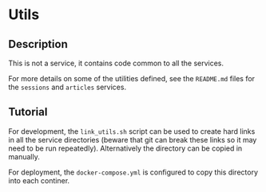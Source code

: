 # Utils

## Description

This is not a service, it contains code common to all the services.

For more details on some of the utilities defined, see the `README.md` files for the `sessions` and `articles` services.

## Tutorial

For development, the `link_utils.sh` script can be used to create hard links in all the service directories (beware that git can break these links so it may need to be run repeatedly). Alternatively the directory can be copied in manually.

For deployment, the `docker-compose.yml` is configured to copy this directory into each continer.

